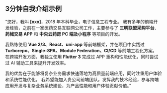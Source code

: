 ## **3分钟自我介绍示例**

“您好，我叫 **[xxx]**，2018 年本科毕业，电子信息工程专业。
 我有多年的前端开发经验，之前在一家医药交易互联网公司工作，主要参与了 **三明联盟采购平台**、**药械交易 APP** 和 **中央云药房 PC 端及小程序** 等项目的开发。

我熟练使用 **Vue 2/3、React、uni-app** 等前端框架，并在项目中实践过 **Turborepo、Single-SPA、Module Federation、CI/CD** 等前端工程化方案。
 在跨端开发方面，我独立使用 **Flutter 3** 完成过 APP 重构和性能优化，同时尝试过 AI 辅助工具来提升开发效率。

我的优势在于能够将复杂业务需求快速落地为高质量前端应用，同时注重用户体验和系统性能优化。
 我希望能加入贵公司前端团队，发挥我的技术经验，参与跨端应用开发与复杂业务系统建设，为产品性能和用户体验贡献价值。”